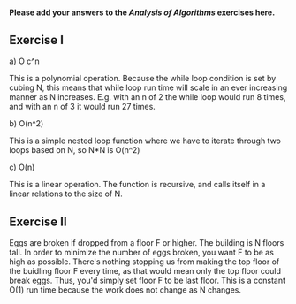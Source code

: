 #### Please add your answers to the **_Analysis of Algorithms_** exercises here.

## Exercise I

a) O c^n

This is a polynomial operation. Because the while loop condition is set by cubing N, this means that while loop run time will scale in an ever increasing manner as N increases. E.g. with an n of 2 the while loop would run 8 times, and with an n of 3 it would run 27 times.

b) O(n^2)

This is a simple nested loop function where we have to iterate through two loops based on N, so N\*N is O(n^2)

c) O(n)

This is a linear operation. The function is recursive, and calls itself in a linear relations to the size of N.

## Exercise II

Eggs are broken if dropped from a floor F or higher. The building is N floors tall. In order to minimize the number of eggs broken, you want F to be as high as possible. There's nothing stopping us from making the top floor of the buidling floor F every time, as that would mean only the top floor could break eggs. Thus, you'd simply set floor F to be last floor. This is a constant O(1) run time because the work does not change as N changes.
